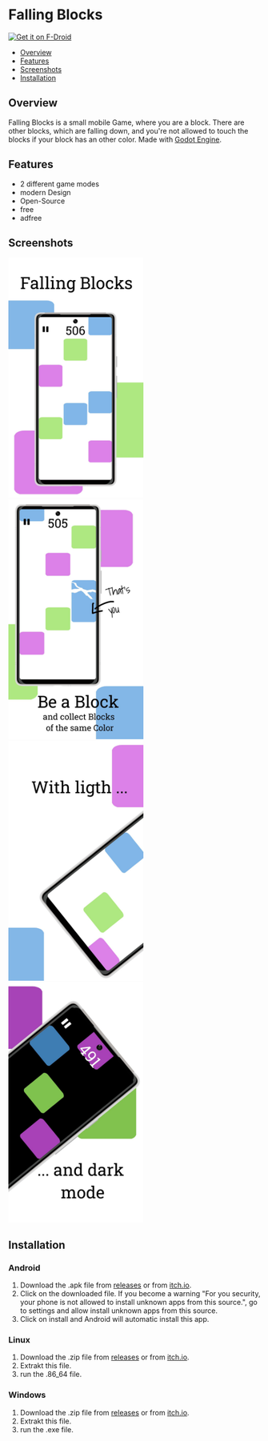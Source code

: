 # Falling Blocks
[<img src="https://fdroid.gitlab.io/artwork/badge/get-it-on.png"
    alt="Get it on F-Droid"
    height="80">](https://f-droid.org/packages/org.sajeg.fallingblocks/)


- <a href="https://github.com/Sajeg/falling-blocks/blob/main/README.md#overview">Overview</a>
- <a href="https://github.com/Sajeg/falling-blocks/blob/main/README.md#features">Features</a>
- <a href="https://github.com/Sajeg/falling-blocks/blob/main/README.md#screenshots">Screenshots</a>
- <a href="https://github.com/Sajeg/falling-blocks/blob/main/README.md#installation">Installation</a>

## Overview
Falling Blocks is a small mobile Game, where you are a block. There are other blocks, which are falling down, and you're not allowed to touch the blocks if your block has an other color. Made with <a href="https://github.com/godotengine/godot">Godot Engine</a>. 

## Features
- 2 different game modes
- modern Design
- Open-Source
- free
- adfree

## Screenshots
<img src="https://raw.githubusercontent.com/Sajeg/falling-blocks/main/fastlane/metadata/android/en-US/images/phoneScreenshots/1.jpg" title="screenshots_1" alt="Screenshot 1" height="480px" width="270px"><img src="https://raw.githubusercontent.com/Sajeg/falling-blocks/main/fastlane/metadata/android/en-US/images/phoneScreenshots/2.jpg" title="screenshots_2" alt="Screenshot 2" height="480px" width="270px"><img src="https://raw.githubusercontent.com/Sajeg/falling-blocks/main/fastlane/metadata/android/en-US/images/phoneScreenshots/3.jpg" title="screenshots_3" alt="Screenshot 3" height="480px" width="270px"><img src="https://raw.githubusercontent.com/Sajeg/falling-blocks/main/fastlane/metadata/android/en-US/images/phoneScreenshots/4.jpg" title="screenshots_4" alt="Screenshot 4" height="480px" width="270px">

## Installation
### Android
1. Download the .apk file from <a href="https://github.com/Sajeg/falling-blocks/releases">releases</a> or from <a href="https://sajeg.itch.io/falling-blocks/download/nnzx7eP507TuSkONp8TcyfQZHvD_qMEZDi5ajL4u">itch.io</a>.
2. Click on the downloaded file. If you become a warning "For you security, your phone is not allowed to install unknown apps from this source.", go to settings and allow install unknown apps from this source.
3. Click on install and Android will automatic install this app.

### Linux
1. Download the .zip file from <a href="https://github.com/Sajeg/falling-blocks/releases">releases</a> or from <a href="https://sajeg.itch.io/falling-blocks/download/nnzx7eP507TuSkONp8TcyfQZHvD_qMEZDi5ajL4u">itch.io</a>.
2. Extrakt this file.
3. run the .86_64 file.

### Windows
1. Download the .zip file from <a href="https://github.com/Sajeg/falling-blocks/releases">releases</a> or from <a href="https://sajeg.itch.io/falling-blocks/download/nnzx7eP507TuSkONp8TcyfQZHvD_qMEZDi5ajL4u">itch.io</a>.
2. Extrakt this file.
3. run the .exe file.
